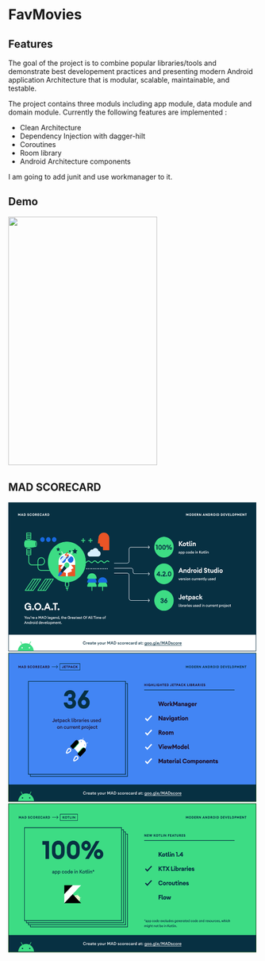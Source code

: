 # FavMovies
## Features
The goal of the project is to combine popular libraries/tools and demonstrate best developement practices and presenting modern Android application Architecture that is modular, scalable, maintainable, and testable.

The project contains three moduls including app module, data module and domain module. Currently the following features are implemented :<br/>

- Clean Architecture <br/>
- Dependency Injection with dagger-hilt <br/>
- Coroutines <br/>
- Room library <br/>
- Android Architecture components <br/> 

I am going to add junit and use workmanager to it.

## Demo
<img src="movie.gif" width="300" height="500" />


## MAD SCORECARD

<img src="MadShots/summary.png" width="500" height="300" />
<img src="MadShots/jetpack.png" width="500" height="300" />
<img src="MadShots/kotlin.png" width="500" height="300" />


